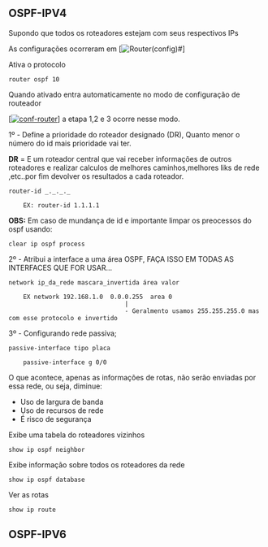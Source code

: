 

## OSPF-IPV4

Supondo que todos os roteadores estejam com seus respectivos IPs

As configurações ocorreram em 
[![Router(config)#](https://i.im.ge/2023/11/13/AQKOoD.Routerconfig.png)]

Ativa o protocolo

    router ospf 10

Quando ativado entra automaticamente no modo de configuração de routeador

[[![conf-router](https://i.im.ge/2023/12/06/EoHn2y.conf-router.png)](https://im.ge/i/EoHn2y)]
a etapa 1,2 e 3 ocorre nesse modo.

1º - Define a prioridade do roteador designado (DR), Quanto menor o número do id mais prioridade vai ter.

**DR** = E um roteador central que vai receber informações de outros roteadores e realizar calculos de melhores caminhos,melhores liks de rede ,etc..por fim devolver os resultados a cada roteador.

    router-id _._._._ 

        EX: router-id 1.1.1.1

**OBS:** Em caso de mundança de id e importante limpar os preocessos do ospf usando:

    clear ip ospf process

2º - Atribui a interface a uma área OSPF, FAÇA ISSO EM TODAS AS INTERFACES QUE FOR USAR...

    network ip_da_rede mascara_invertida área valor

        EX network 192.168.1.0  0.0.0.255  area 0
                                    |
                                    - Geralmento usamos 255.255.255.0 mas com esse protocolo e invertido 

3º - Configurando rede passiva;

    passive-interface tipo placa

        passive-interface g 0/0

O que acontece, apenas as informações de rotas, não serão enviadas por essa rede, ou seja, diminue:

* Uso de largura de banda
* Uso de recursos de rede
* É risco de segurança

Exibe uma tabela do roteadores vizinhos

    show ip ospf neighbor

Exibe informação sobre todos os roteadores da rede

    show ip ospf database

Ver as rotas

    show ip route



## OSPF-IPV6